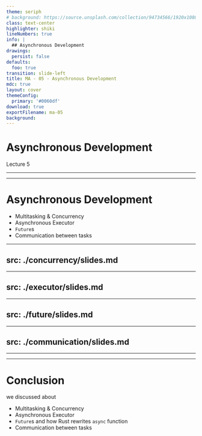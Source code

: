 ```yaml
---
theme: seriph
# background: https://source.unsplash.com/collection/94734566/1920x1080
class: text-center
highlighter: shiki
lineNumbers: true
info: |
  ## Asynchronous Development
drawings:
  persist: false
defaults:
  foo: true
transition: slide-left
title: MA - 05 - Asynchronous Development
mdc: true
layout: cover
themeConfig:
  primary: '#0060df'
download: true
exportFilename: ma-05
background:
---
```


# Asynchronous Development
Lecture 5

---
---

# Asynchronous Development

- Multitasking & Concurrency
- Asynchronous Executor
- `Future`s
- Communication between tasks

<!-- Concurrency -->

---
src: ./concurrency/slides.md
---

<!-- Executor -->

---
src: ./executor/slides.md
---

<!-- Future -->

---
src: ./future/slides.md
---

<!-- Communication -->

---
src: ./communication/slides.md
---

---
---
# Conclusion
we discussed about

- Multitasking & Concurrency
- Asynchronous Executor
- `Future`s and how Rust rewrites `async` function
- Communication between tasks
